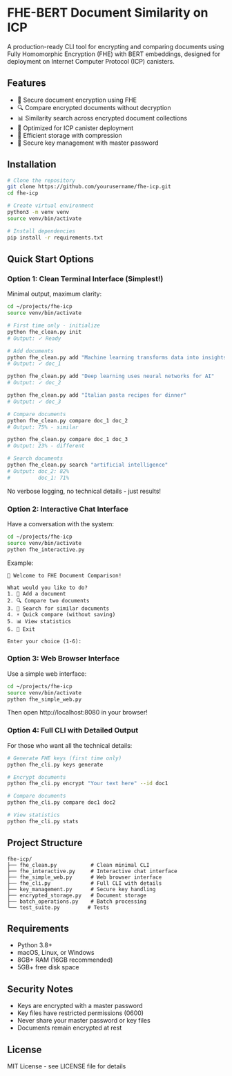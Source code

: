 # FHE-BERT Document Similarity on ICP

A production-ready CLI tool for encrypting and comparing documents using Fully Homomorphic Encryption (FHE) with BERT embeddings, designed for deployment on Internet Computer Protocol (ICP) canisters.

## Features

- 🔐 Secure document encryption using FHE
- 🔍 Compare encrypted documents without decryption
- 📊 Similarity search across encrypted document collections
- 🚀 Optimized for ICP canister deployment
- 💾 Efficient storage with compression
- 🔑 Secure key management with master password

## Installation

```bash
# Clone the repository
git clone https://github.com/yourusername/fhe-icp.git
cd fhe-icp

# Create virtual environment
python3 -m venv venv
source venv/bin/activate

# Install dependencies
pip install -r requirements.txt
```

## Quick Start Options

### Option 1: Clean Terminal Interface (Simplest!)

Minimal output, maximum clarity:

```bash
cd ~/projects/fhe-icp
source venv/bin/activate

# First time only - initialize
python fhe_clean.py init
# Output: ✓ Ready

# Add documents
python fhe_clean.py add "Machine learning transforms data into insights"
# Output: ✓ doc_1

python fhe_clean.py add "Deep learning uses neural networks for AI"
# Output: ✓ doc_2

python fhe_clean.py add "Italian pasta recipes for dinner"
# Output: ✓ doc_3

# Compare documents
python fhe_clean.py compare doc_1 doc_2
# Output: 75% - similar

python fhe_clean.py compare doc_1 doc_3
# Output: 23% - different

# Search documents
python fhe_clean.py search "artificial intelligence"
# Output: doc_2: 82%
#         doc_1: 71%
```

No verbose logging, no technical details - just results!

### Option 2: Interactive Chat Interface

Have a conversation with the system:

```bash
cd ~/projects/fhe-icp
source venv/bin/activate
python fhe_interactive.py
```

Example:
```
🔐 Welcome to FHE Document Comparison!

What would you like to do?
1. 📝 Add a document
2. 🔍 Compare two documents
3. 🔎 Search for similar documents
4. ⚡ Quick compare (without saving)
5. 📊 View statistics
6. 👋 Exit

Enter your choice (1-6): 
```

### Option 3: Web Browser Interface

Use a simple web interface:

```bash
cd ~/projects/fhe-icp
source venv/bin/activate
python fhe_simple_web.py
```

Then open http://localhost:8080 in your browser!

### Option 4: Full CLI with Detailed Output

For those who want all the technical details:

```bash
# Generate FHE keys (first time only)
python fhe_cli.py keys generate

# Encrypt documents
python fhe_cli.py encrypt "Your text here" --id doc1

# Compare documents
python fhe_cli.py compare doc1 doc2

# View statistics
python fhe_cli.py stats
```

## Project Structure

```
fhe-icp/
├── fhe_clean.py           # Clean minimal CLI
├── fhe_interactive.py     # Interactive chat interface
├── fhe_simple_web.py      # Web browser interface
├── fhe_cli.py             # Full CLI with details
├── key_management.py      # Secure key handling
├── encrypted_storage.py   # Document storage
├── batch_operations.py    # Batch processing
└── test_suite.py         # Tests
```

## Requirements

- Python 3.8+
- macOS, Linux, or Windows
- 8GB+ RAM (16GB recommended)
- 5GB+ free disk space

## Security Notes

- Keys are encrypted with a master password
- Key files have restricted permissions (0600)
- Never share your master password or key files
- Documents remain encrypted at rest

## License

MIT License - see LICENSE file for details